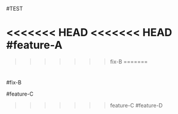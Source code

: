 #TEST
#
#
<<<<<<< HEAD
<<<<<<< HEAD
#feature-A
=======
>>>>>>> fix-B
=======
#
#
#fix-B


#feature-C
>>>>>>> feature-C
#feature-D
